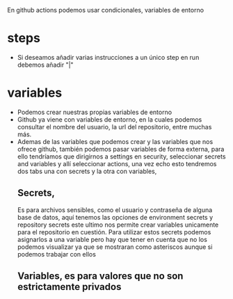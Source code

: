 En github actions podemos usar condicionales, variables de entorno



# steps
- Si deseamos añadir varias instrucciones a un único step en run debemos añadir "|"

# variables
- Podemos crear nuestras propias variables de entorno
- Github ya viene con variables de entorno, en la cuales 
	podemos consultar el nombre del usuario, la url del repositorio, entre muchas más.
- Ademas de las variables que podemos crear y las variables que nos ofrece github, 
  también podemos pasar variables de forma externa, para ello tendríamos que 
	dirigirnos a settings en security, seleccionar secrets and variables y allí 
	seleccionar actions, una vez echo esto tendremos dos tabs una con secrets y la otra
	con variables, 
	## Secrets, 
	Es para archivos sensibles, como el usuario y contraseña de alguna base de datos,
	aquí tenemos las opciones de environment secrets y repository secrets este ultimo
	nos permite crear variables unicamente para el repositorio en cuestión.
	Para utilizar estos secrets podemos asignarlos a una variable pero hay que tener en 
	cuenta que no los podemos visualizar ya que se mostraran como asteriscos aunque si
	podemos trabajar con ellos 
	## Variables, es para valores que no son estrictamente privados
